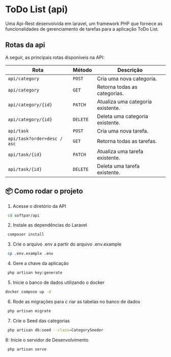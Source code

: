 # ToDo List (api)

Uma Api-Rest desenvolvida em laravel, um framework PHP que fornece as funcionalidades de gerenciamento de tarefas para a aplicação ToDo List.

## Rotas da api

A seguir, as principais rotas disponíveis na API:

| **Rota**                    | **Método** | **Descrição**                     |
| --------------------------- | ---------- | --------------------------------- |
| `api/category`              | `POST`     | Cria uma nova categoria.          |
| `api/category`              | `GET`      | Retorna todas as categorias.      |
| `api/category/{id}`         | `PATCH`    | Atualiza uma categoria existente. |
| `api/category/{id}`         | `DELETE`   | Deleta uma categoria existente.   |
| `api/task`                  | `POST`     | Cria uma nova tarefa.             |
| `api/task?order=desc / asc` | `GET`      | Retorna todas as tarefas.         |
| `api/task/{id}`             | `PATCH`    | Atualiza uma tarefa existente.    |
| `api/task/{id}`             | `DELETE`   | Deleta uma tarefa existente.      |

## 📦 Como rodar o projeto

1. Acesse o diretório da API

```bash
 cd softpar/api
```

2. Instale as dependências do Laravel

```bash
 composer install
```

3. Crie o arquivo .env a partir do arquivo .env.example

```bash
 cp .env.example .env
```

4. Gere a chave da aplicação

```bash
 php artisan key:generate
```

5. Inicie o banco de dados utilizando o docker

```bash
docker compose up -d
```

6. Rode as migrações para c riar as tabelas no banco de dados

```bash
 php artisan migrate
```

7. Crie o Seed das categorias

```bash
 php artisan db:seed --class=CategorySeeder
```

8: Inicie o servidor de Desenvolvimento

```bash
 php artisan serve
```
